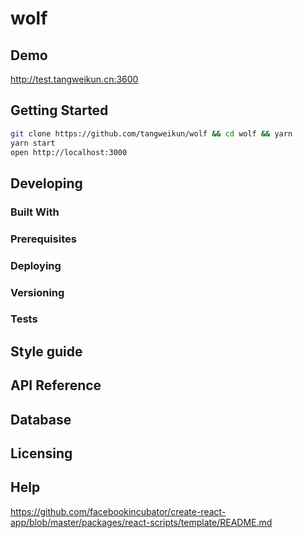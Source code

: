 # wolf

## Demo
http://test.tangweikun.cn:3600

## Getting Started

```bash
git clone https://github.com/tangweikun/wolf && cd wolf && yarn
yarn start
open http://localhost:3000
```

## Developing

### Built With

### Prerequisites

### Deploying

### Versioning

### Tests

## Style guide

## API Reference

## Database

## Licensing

## Help
https://github.com/facebookincubator/create-react-app/blob/master/packages/react-scripts/template/README.md
